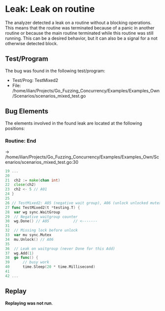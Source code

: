 # Leak: Leak on routine

The analyzer detected a leak on a routine without a blocking operations.
This means that the routine was terminated because of a panic in another routine or because the main routine terminated while this routine was still running.
This can be a desired behavior, but it can also be a signal for a not otherwise detected block.

## Test/Program
The bug was found in the following test/program:

- Test/Prog: TestMixed2
- File: /home/ilian/Projects/Go_Fuzzing_Concurrency/Examples/Examples_Own/Scenarios/scenarios_mixed_test.go

## Bug Elements
The elements involved in the found leak are located at the following positions:

###  Routine: End
-> /home/ilian/Projects/Go_Fuzzing_Concurrency/Examples/Examples_Own/Scenarios/scenarios_mixed_test.go:30
```go
19 ...
20 
21 	ch2 := make(chan int)
22 	close(ch2)
23 	ch2 <- 5 // A01
24 }
25 
26 // TestMixed2: A05 (negative wait group), A06 (unlock unlocked mutex) & L09 (waitgroup leak)
27 func TestMixed2(t *testing.T) {
28 	var wg sync.WaitGroup
29 	// Negative waitgroup counter
30 	wg.Done() // A05           // <-------
31 
32 	// Missing lock before unlock
33 	var mu sync.Mutex
34 	mu.Unlock() // A06
35 
36 	// Leak on waitgroup (never Done for this Add)
37 	wg.Add(1)
38 	go func() {
39 		// busy work
40 		time.Sleep(20 * time.Millisecond)
41 
42 ...
```


## Replay
**Replaying was not run**.

